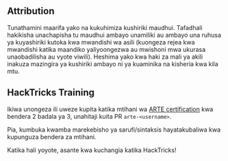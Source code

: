 ## Attribution
Tunathamini maarifa yako na kukuhimiza kushiriki maudhui. Tafadhali hakikisha unachapisha tu maudhui ambayo unamiliki au ambayo una ruhusa ya kuyashiriki kutoka kwa mwandishi wa asili (kuongeza rejea kwa mwandishi katika maandiko yaliyoongezwa au mwishoni mwa ukurasa unaobadilisha au vyote viwili). Heshima yako kwa haki za mali ya akili inakuza mazingira ya kushiriki ambayo ni ya kuaminika na kisheria kwa kila mtu.

## HackTricks Training
Ikiwa unongeza ili uweze kupita katika mtihani wa [ARTE certification](https://training.hacktricks.xyz/courses/arte) kwa bendera 2 badala ya 3, unahitaji kuita PR `arte-<username>`.

Pia, kumbuka kwamba marekebisho ya sarufi/sintaksis hayatakubaliwa kwa kupunguza bendera za mtihani.

Katika hali yoyote, asante kwa kuchangia katika HackTricks!
